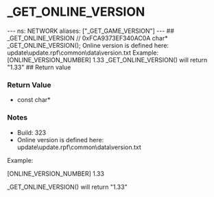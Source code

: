 # _GET_ONLINE_VERSION

--- ns: NETWORK aliases: ["_GET_GAME_VERSION"] --- ## _GET_ONLINE_VERSION  // 0xFCA9373EF340AC0A char* _GET_ONLINE_VERSION();  Online version is defined here: update\update.rpf\common\data\version.txt Example: [ONLINE_VERSION_NUMBER] 1.33 _GET_ONLINE_VERSION() will return "1.33"  ## Return value

### Return Value
* const char*

### Notes
* Build: 323
* Online version is defined here: update\update.rpf\common\data\version.txt

Example:

[ONLINE_VERSION_NUMBER]
1.33

_GET_ONLINE_VERSION() will return "1.33"

